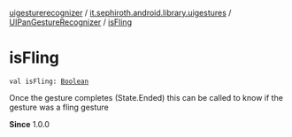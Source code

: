 [uigesturerecognizer](../../index.md) / [it.sephiroth.android.library.uigestures](../index.md) / [UIPanGestureRecognizer](index.md) / [isFling](./is-fling.md)

# isFling

`val isFling: `[`Boolean`](https://kotlinlang.org/api/latest/jvm/stdlib/kotlin/-boolean/index.html)

Once the gesture completes (State.Ended) this can be called
to know if the gesture was a fling gesture

**Since**
1.0.0

